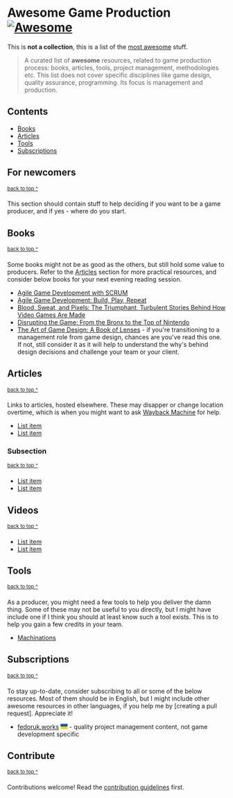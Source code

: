 # Awesome Game Production [![Awesome](https://awesome.re/badge.svg)](https://awesome.re)

This is **not a collection**, this is a list of the [most awesome](https://github.com/sindresorhus/awesome/blob/main/awesome.md#only-awesome-is-awesome) stuff.

> A curated list of **awesome** resources, related to game production process: books, articles, tools, project management, methodologies etc. This list does not cover specific disciplines like game design, quality assurance, programming. Its focus is management and production.


## Contents

- [Books](#books)
- [Articles](#articles)
- [Tools](#tools)
- [Subscriptions](#subscriptions)


## For newcomers

<sup>[back to top ^](#contents)</sup>

This section should contain stuff to help deciding if you want to be a game producer, and if yes - where do you start.

## Books

<sup>[back to top ^](#contents)</sup>

Some books might not be as good as the others, but still hold some value to producers. Refer to the [Articles](#articles) section for more practical resources, and consider below books for your next evening reading session.

- [Agile Game Development with SCRUM](https://amazon.com/dp/0321618521)
- [Agile Game Development: Build, Play, Repeat](https://amazon.com/dp/0136527817)
- [Blood, Sweat, and Pixels: The Triumphant, Turbulent Stories Behind How Video Games Are Made](https://amazon.com/dp/0062651234)
- [Disrupting the Game: From the Bronx to the Top of Nintendo](https://amazon.com/dp/1400226678)
- [The Art of Game Design: A Book of Lenses](https://amazon.com/dp/1138632058) - if you're transitioning to a management role from game design, chances are you've read this one. If not, still consider it as it will help to understand the why's behind design decisions and challenge your team or your client.


## Articles

<sup>[back to top ^](#contents)</sup>

Links to articles, hosted elsewhere. These may disapper or change location overtime, which is when you might want to ask [Wayback Machine](https://archive.org/web/) for help.

- [List item](http://example.com)
- [List item](http://example.com)

### Subsection

<sup>[back to top ^](#contents)</sup>

- [List item](http://example.com)
- [List item](http://example.com)


## Videos

<sup>[back to top ^](#contents)</sup>

- [List item](http://example.com)
- [List item](http://example.com)


## Tools

<sup>[back to top ^](#contents)</sup>

As a producer, you might need a few tools to help you deliver the damn thing. Some of these may not be useful to you directly, but I might have include one if I think you should at least know such a tool exists. This is to help you gain a few credits in your team.

- [Machinations](https://machinations.io/)

## Subscriptions

<sup>[back to top ^](#contents)</sup>

To stay up-to-date, consider subscribing to all or some of the below resources. Most of them should be in English, but I might include other awesome resources in other languages, if you help me by [creating a pull request]. Appreciate it!

- [fedoruk.works](https://t.me/beardpm) <img src="https://github.com/lipis/flag-icons/blob/main/flags/4x3/ua.svg" width="16"> - quality project management content, not game development specific

## Contribute

<sup>[back to top ^](#contents)</sup>

Contributions welcome! Read the [contribution guidelines](contributing.md) first.
